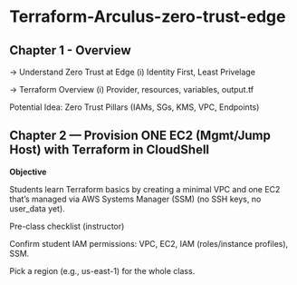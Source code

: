 # Terraform-Arculus-zero-trust-edge

## Chapter 1 - Overview

-> Understand Zero Trust at Edge
(i) Identity First, Least Privelage

-> Terraform Overview
(i) Provider, resources, variables, output.tf

Potential Idea: Zero Trust Pillars (IAMs, SGs, KMS, VPC, Endpoints)

## Chapter 2 — Provision ONE EC2 (Mgmt/Jump Host) with Terraform in CloudShell
**Objective**

Students learn Terraform basics by creating a minimal VPC and one EC2 that’s managed via AWS Systems Manager (SSM) (no SSH keys, no user_data yet).

Pre-class checklist (instructor)

Confirm student IAM permissions: VPC, EC2, IAM (roles/instance profiles), SSM.

Pick a region (e.g., us-east-1) for the whole class.
